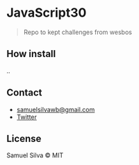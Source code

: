 # JavaScript30

> Repo to kept challenges from wesbos

## How install

..

## Contact

- samuelsilvawb@gmail.com
- [Twitter](https://twitter.com/samuelsilvadev)

## License

Samuel Silva &copy; MIT
